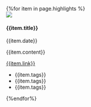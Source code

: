 <div class="announcement-wrapper">
{%for item in page.highlights %}
    <div class="announcement">
        <img src="{{item.img}}"/>
        <div class="announcement-content">
            <div class="announcement-header">
                <h4>{{item.title}}</h4>
                <span>{{item.date}}</span>
            </div>
            <p>{{item.content}}</p>
            <a href="{{item.url}}" class="announcement-link">{{item.link}}</a>
            <p class="highlight-tags">
                <ul class="usa-collection__meta" aria-label="Topics" style="margin-left: 0rem;">
                    <li class="usa-collection__meta-item usa-tag usa-tag--new">{{item.tags}}</li>
                    <li class="usa-collection__meta-item usa-tag">{{item.tags}}</li>
                    <li class="usa-collection__meta-item usa-tag">{{item.tags}}</li>
                </ul>
            </p>
        </div>
    </div>
{%endfor%}
</div>